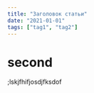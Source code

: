 ```yaml
---
title: "Заголовок статьи"
date: "2021-01-01"
tags: ["tag1", "tag2"]
---
```

# second
;lskjfhifjosdjfksdof
